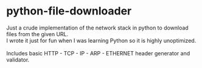 # python-file-downloader

Just a crude implementation of the network stack in python to download files from the given URL. 
<br/>I wrote it just for fun when I was learning Python so it is highly unoptimized. 
<br/><br/> 
Includes basic HTTP - TCP - IP - ARP - ETHERNET header generator and validator.
